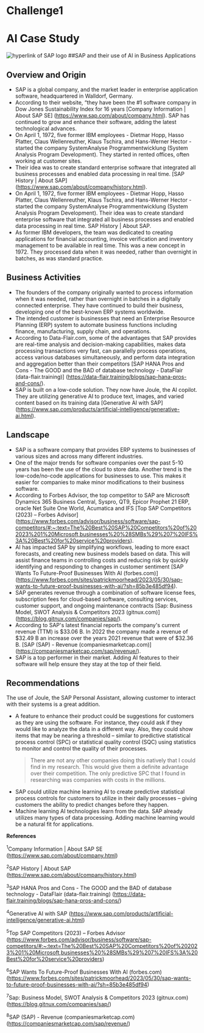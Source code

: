 # Challenge1

# AI Case Study
![hyperlink of SAP logo](https://th.bing.com/th?id=OIP.ir88YlKS4dJFVUD51cckYQHaF6&w=279&h=223&c=8&rs=1&qlt=90&o=6&dpr=3&pid=3.1&rm=2)
##SAP and their use of AI in Business Applications

## Overview and Origin

* SAP is a global company, and the market leader in enterprise application software, headquartered in Walldorf, Germany.  
* According to their website, “they have been the #1 software company in Dow Jones Sustainability Index for 16 years [Company Information | About SAP SE] (https://www.sap.com/about/company.html).  SAP has continued to grow and enhance their software, adding the latest technological advances.
* On April 1, 1972, five former IBM employees - Dietmar Hopp, Hasso Platter, Claus Wellenreuther, Klaus Tschira, and Hans-Werner Hector - started the company SystemAnalyse Programmentwicklung (System Analysis Program Development). They started in rented offices, often working at customer sites.  
* Their idea was to create standard enterprise software that integrated all business processes and enabled data processing in real time. [SAP History | About SAP] (https://www.sap.com/about/company/history.html).
* On April 1, 1972, five former IBM employees - Dietmar Hopp, Hasso Platter, Claus Wellenreuther, Klaus Tschira, and Hans-Werner Hector - started the company SystemAnalyse Programmentwicklung (System Analysis Program Development). Their idea was to create standard enterprise software that integrated all business processes and enabled data processing in real time. SAP History | About SAP.
* As former IBM developers, the team was dedicated to creating applications for financial accounting, invoice verification and inventory management to be available in real time.  This was a new concept in 1972.  They processed data when it was needed, rather than overnight in batches, as was standard practice.

## Business Activities

* The founders of the company originally wanted to process information when it was needed, rather than overnight in batches in a digitally connected enterprise.  They have continued to build their business, developing one of the best-known ERP systems worldwide.  
* The intended customer is businesses that need an Enterprise Resource Planning (ERP) system to automate business functions including finance, manufacturing, supply chain, and operations. 
* According to Data-Flair.com, some of the advantages that SAP provides are real-time analysis and decision-making capabilities, makes data processing transactions very fast, can parallelly process operations, access various databases simultaneously, and perform data integration and aggregation better than their competitors [SAP HANA Pros and Cons - The GOOD and the BAD of database technology - DataFlair (data-flair.training)] (https://data-flair.training/blogs/sap-hana-pros-and-cons/). 
* SAP is built on a low-code solution.  They now have Joule, the AI copilot.  They are utilizing generative AI to produce text, images, and varied content based on its training data [Generative AI with SAP] (https://www.sap.com/products/artificial-intelligence/generative-ai.html).

## Landscape

* SAP is a software company that provides ERP systems to businesses of various sizes and across many different industries.
* One of the major trends for software companies over the past 5-10 years has been the use of the cloud to store data.  Another trend is the low-code/no-code applications for businesses to use.  This makes it easier for companies to make minor modifications to their business software.
* According to Forbes Advisor, the top competitor to SAP are Microsoft Dynamics 365 Business Central, Syspro, QT9, Epicor Prophet 21 ERP, oracle Net Suite One World, Acumatica and IFS [Top SAP Competitors (2023) – Forbes Advisor] (https://www.forbes.com/advisor/business/software/sap-competitors/#:~:text=The%20Best%20SAP%20Competitors%20of%202023%201%20Microsoft,businesses%20%28SMBs%29%207%20IFS%3A%20Best%20for%20service%20providers).
* AI has impacted SAP by simplifying workflows, leading to more exact forecasts, and creating new business models based on data.  This will assist finance teams in controlling costs and reducing risk by quickly identifying and responding to changes in customer sentiment [SAP Wants To Future-Proof Businesses With AI (forbes.com)] (https://www.forbes.com/sites/patrickmoorhead/2023/05/30/sap-wants-to-future-proof-businesses-with-ai/?sh=85b3e485df94).
* SAP generates revenue through a combination of software license fees, subscription fees for cloud-based software, consulting services, customer support, and ongoing maintenance contracts [Sap: Business Model, SWOT Analysis & Competitors 2023 (gitnux.com)] (https://blog.gitnux.com/companies/sap/).  
* According to SAP's latest financial reports the company's current revenue (TTM) is $33.06 B. In 2022 the company made a revenue of $32.49 B an increase over the years 2021 revenue that were of $32.36 B. [SAP (SAP) - Revenue (companiesmarketcap.com)] (https://companiesmarketcap.com/sap/revenue/).
* SAP is a top performer in their market.  Adding AI features to their software will help ensure they stay at the top of their field. 

## Recommendations

The use of Joule, the SAP Personal Assistant, allowing customer to interact with their systems is a great addition.  
* A feature to enhance their product could be suggestions for customers as they are using the software.  For instance, they could ask if they would like to analyze the data in a different way.  Also, they could show items that may be nearing a threshold – similar to predictive statistical process control (SPC) or statistical quality control (SQC) using statistics to monitor and control the quality of their processes.
    >There are not any other companies doing this natively that I could find in my research.  This would give them a definite advantage over their competition.  The only predictive SPC that I found in researching was companies with costs in the millions.  
* SAP could utilize machine learning AI to create predictive statistical process controls for customers to utilize in their daily processes – giving customers the ability to predict changes before they happen. 
* Machine learning AI technologies learn from the data.  SAP already utilizes many types of data processing.  Adding machine learning would be a natural fit for applications. 

**References**

<sup>1</sup>Company Information | About SAP SE (https://www.sap.com/about/company.html)

<sup>2</sup>SAP History | About SAP (https://www.sap.com/about/company/history.html)

<sup>3</sup>SAP HANA Pros and Cons - The GOOD and the BAD of database technology - DataFlair (data-flair.training) (https://data-flair.training/blogs/sap-hana-pros-and-cons/)

<sup>4</sup>Generative AI with SAP (https://www.sap.com/products/artificial-intelligence/generative-ai.html)

<sup>5</sup>Top SAP Competitors (2023) – Forbes Advisor (https://www.forbes.com/advisor/business/software/sap-competitors/#:~:text=The%20Best%20SAP%20Competitors%20of%202023%201%20Microsoft,businesses%20%28SMBs%29%207%20IFS%3A%20Best%20for%20service%20providers)

<sup>6</sup>SAP Wants To Future-Proof Businesses With AI (forbes.com) (https://www.forbes.com/sites/patrickmoorhead/2023/05/30/sap-wants-to-future-proof-businesses-with-ai/?sh=85b3e485df94)

<sup>7</sup>Sap: Business Model, SWOT Analysis & Competitors 2023 (gitnux.com) (https://blog.gitnux.com/companies/sap/)

<sup>8</sup>SAP (SAP) - Revenue (companiesmarketcap.com) (https://companiesmarketcap.com/sap/revenue/)
